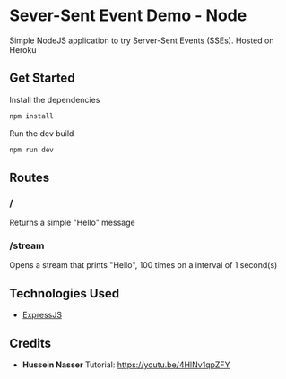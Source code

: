 # Sever-Sent Event Demo - Node
Simple NodeJS application to try Server-Sent Events (SSEs). Hosted on Heroku

## Get Started

Install the dependencies

```bash
npm install
```

Run the dev build

```bash
npm run dev
```

## Routes

### /
Returns a simple "Hello" message

### /stream
Opens a stream that prints "Hello", 100 times on a interval of 1 second(s)

## Technologies Used
- [ExpressJS](https://expressjs.com/)

## Credits
- **Hussein Nasser** Tutorial: https://youtu.be/4HlNv1qpZFY